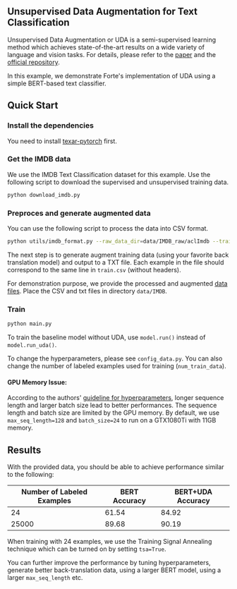 ## Unsupervised Data Augmentation for Text Classification

Unsupervised Data Augmentation or UDA is a semi-supervised learning method which achieves state-of-the-art results on a wide variety of language and vision tasks. For details, please refer to the [paper](https://arxiv.org/abs/1904.12848) and the [official repository](https://github.com/google-research/uda).

In this example, we demonstrate Forte's implementation of UDA using a simple BERT-based text classifier.

## Quick Start

### Install the dependencies

You need to install [texar-pytorch](https://github.com/asyml/texar-pytorch) first.

### Get the IMDB data

We use the IMDB Text Classification dataset for this example. Use the following script to download the supervised and unsupervised training data.

 ```bash
python download_imdb.py
```

### Preproces and generate augmented data

You can use the following script to process the data into CSV format.

 ```bash
python utils/imdb_format.py --raw_data_dir=data/IMDB_raw/aclImdb --train_id_path=data/IMDB_raw/train_id_list.txt --output_dir=data/IMDB
```

The next step is to generate augment training data (using your favorite back translation model) and output to a TXT file. Each example in the file should correspond to the same line in `train.csv` (without headers).

For demonstration purpose, we provide the processed and augmented [data files](https://drive.google.com/file/d/1OKrbS76mbGCIz3FcFQ8-qPpMTQkQy8bP/view?usp=sharing). Place the CSV and txt files in directory `data/IMDB`.

### Train

 ```bash
python main.py
```

To train the baseline model without UDA, use `model.run()` instead of `model.run_uda()`.

To change the hyperparameters, please see `config_data.py`. You can also change the number of labeled examples used for training (`num_train_data`).

#### GPU Memory Issue:

According to the authors' [guideline for hyperparameters](https://github.com/google-research/uda#general-guidelines-for-setting-hyperparameters), longer sequence length and larger batch size lead to better performances. The sequence length and batch size are limited by the GPU memory. By default, we use `max_seq_length=128` and `batch_size=24` to run on a GTX1080Ti with 11GB memory.

## Results

With the provided data, you should be able to achieve performance similar to the following:

| Number of Labeled Examples | BERT Accuracy | BERT+UDA Accuracy|
| -------------------------- | ------------- | ------------------ |
| 24                         | 61.54         | 84.92              |
| 25000                      | 89.68         | 90.19              |

When training with 24 examples, we use the Training Signal Annealing technique which can be turned on by setting `tsa=True`.

You can further improve the performance by tuning hyperparameters, generate better back-translation data, using a larger BERT model, using a larger `max_seq_length` etc.
